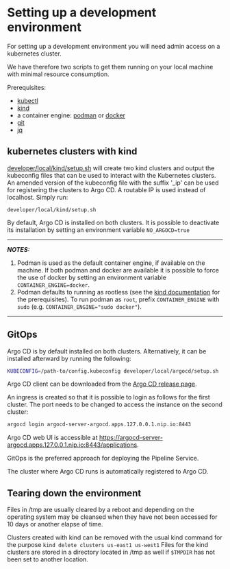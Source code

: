 # Setting up a development environment

For setting up a development environment you will need admin access on a kubernetes cluster.

We have therefore two scripts to get them running on your local machine with minimal resource consumption.

Prerequisites:

- [kubectl](https://kubernetes.io/docs/tasks/tools/#kubectl)
- [kind](https://github.com/kubernetes-sigs/kind)
- a container engine: [podman](https://podman.io/) or [docker](https://docs.docker.com/engine/)
- [git](https://git-scm.com/)
- [jq](https://stedolan.github.io/jq/)

## kubernetes clusters with kind

[developer/local/kind/setup.sh](../local/kind/setup.sh) will create two kind clusters and output the kubeconfig files that can be used to interact with the Kubernetes clusters. An amended version of the kubeconfig file with the suffix '_ip' can be used for registering the clusters to Argo CD. A routable IP is used instead of localhost. Simply run:

```console
developer/local/kind/setup.sh
```

By default, Argo CD is installed on both clusters. It is possible to deactivate its installation by setting an environment variable `NO_ARGOCD=true`

---
**_NOTES:_**

1. Podman is used as the default container engine, if available on the machine. If both podman and docker are available it is possible to force the use of docker by setting an environment variable `CONTAINER_ENGINE=docker`.
2. Podman defaults to running as rootless (see the [kind documentation](https://kind.sigs.k8s.io/docs/user/rootless/) for the prerequisites). To run podman as `root`, prefix `CONTAINER_ENGINE` with `sudo` (e.g. `CONTAINER_ENGINE="sudo docker"`).

---

## GitOps

Argo CD is by default installed on both clusters. Alternatively, it can be installed afterward by running the following:

```bash
KUBECONFIG=/path-to/config.kubeconfig developer/local/argocd/setup.sh
```

Argo CD client can be downloaded from the [Argo CD release page](https://github.com/argoproj/argo-cd/releases/latest).

An ingress is created so that it is possible to login as follows for the first cluster. The port needs to be changed to access the instance on the second cluster:

```bash
argocd login argocd-server-argocd.apps.127.0.0.1.nip.io:8443
```

Argo CD web UI is accessible at <https://argocd-server-argocd.apps.127.0.0.1.nip.io:8443/applications>.

GitOps is the preferred approach for deploying the Pipeline Service.

The cluster where Argo CD runs is automatically registered to Argo CD.

## Tearing down the environment

Files in /tmp are usually cleared by a reboot and depending on the operating system may be cleansed when they have not been accessed for 10 days or another elapse of time.

Clusters created with kind can be removed with the usual kind command for the purpose `kind delete clusters us-east1 us-west1`
Files for the kind clusters are stored in a directory located in /tmp as well if `$TMPDIR` has not been set to another location.
